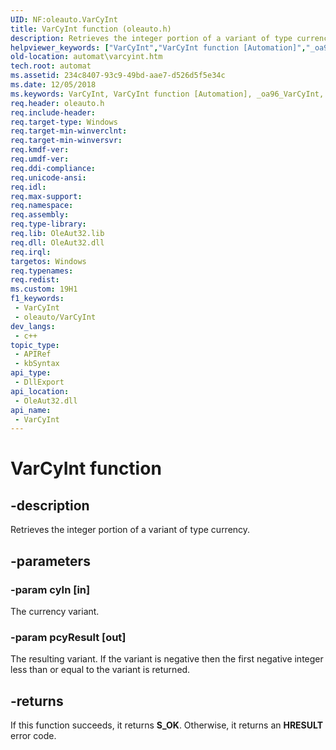 ```yaml
---
UID: NF:oleauto.VarCyInt
title: VarCyInt function (oleauto.h)
description: Retrieves the integer portion of a variant of type currency.
helpviewer_keywords: ["VarCyInt","VarCyInt function [Automation]","_oa96_VarCyInt","automat.varcyint","oleauto/VarCyInt"]
old-location: automat\varcyint.htm
tech.root: automat
ms.assetid: 234c8407-93c9-49bd-aae7-d526d5f5e34c
ms.date: 12/05/2018
ms.keywords: VarCyInt, VarCyInt function [Automation], _oa96_VarCyInt, automat.varcyint, oleauto/VarCyInt
req.header: oleauto.h
req.include-header: 
req.target-type: Windows
req.target-min-winverclnt: 
req.target-min-winversvr: 
req.kmdf-ver: 
req.umdf-ver: 
req.ddi-compliance: 
req.unicode-ansi: 
req.idl: 
req.max-support: 
req.namespace: 
req.assembly: 
req.type-library: 
req.lib: OleAut32.lib
req.dll: OleAut32.dll
req.irql: 
targetos: Windows
req.typenames: 
req.redist: 
ms.custom: 19H1
f1_keywords:
 - VarCyInt
 - oleauto/VarCyInt
dev_langs:
 - c++
topic_type:
 - APIRef
 - kbSyntax
api_type:
 - DllExport
api_location:
 - OleAut32.dll
api_name:
 - VarCyInt
---
```


# VarCyInt function


## -description

Retrieves the integer portion of a variant of type currency.

## -parameters

### -param cyIn [in]

The currency variant.

### -param pcyResult [out]

The resulting variant. If the variant is negative then the first negative integer less than or equal to the variant is returned.

## -returns

If this function succeeds, it returns <b>S_OK</b>. Otherwise, it returns an <b>HRESULT</b> error code.

